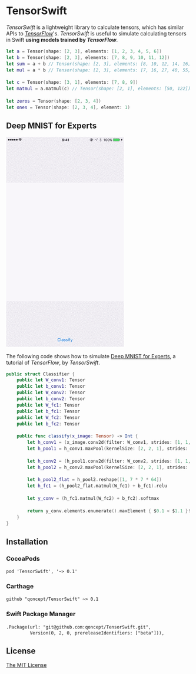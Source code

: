 # TensorSwift

_TensorSwift_ is a lightweight library to calculate tensors, which has similar APIs to [_TensorFlow_](https://www.tensorflow.org/)'s. _TensorSwift_ is useful to simulate calculating tensors in Swift __using models trained by _TensorFlow___.

```swift
let a = Tensor(shape: [2, 3], elements: [1, 2, 3, 4, 5, 6])
let b = Tensor(shape: [2, 3], elements: [7, 8, 9, 10, 11, 12])
let sum = a + b // Tensor(shape: [2, 3], elements: [8, 10, 12, 14, 16, 18])
let mul = a * b // Tensor(shape: [2, 3], elements: [7, 16, 27, 40, 55, 72])

let c = Tensor(shape: [3, 1], elements: [7, 8, 9])
let matmul = a.matmul(c) // Tensor(shape: [2, 1], elements: [50, 122])

let zeros = Tensor(shape: [2, 3, 4])
let ones = Tensor(shape: [2, 3, 4], element: 1)
```

## Deep MNIST for Experts

![deep-mnist.gif](Resources/DeepMnist.gif)

The following code shows how to simulate [Deep MNIST for Experts](https://www.tensorflow.org/versions/r0.8/tutorials/mnist/pros/index.html), a tutorial of _TensorFlow_, by _TensorSwift_.

```swift
public struct Classifier {
    public let W_conv1: Tensor
    public let b_conv1: Tensor
    public let W_conv2: Tensor
    public let b_conv2: Tensor
    public let W_fc1: Tensor
    public let b_fc1: Tensor
    public let W_fc2: Tensor
    public let b_fc2: Tensor

    public func classify(x_image: Tensor) -> Int {
        let h_conv1 = (x_image.conv2d(filter: W_conv1, strides: [1, 1, 1]) + b_conv1).relu
        let h_pool1 = h_conv1.maxPool(kernelSize: [2, 2, 1], strides: [2, 2, 1])

        let h_conv2 = (h_pool1.conv2d(filter: W_conv2, strides: [1, 1, 1]) + b_conv2).relu
        let h_pool2 = h_conv2.maxPool(kernelSize: [2, 2, 1], strides: [2, 2, 1])

        let h_pool2_flat = h_pool2.reshape([1, 7 * 7 * 64])
        let h_fc1 = (h_pool2_flat.matmul(W_fc1) + b_fc1).relu

        let y_conv = (h_fc1.matmul(W_fc2) + b_fc2).softmax

        return y_conv.elements.enumerate().maxElement { $0.1 < $1.1 }!.0
    }
}
```

## Installation

### CocoaPods

```
pod 'TensorSwift', '~> 0.1'
```

### Carthage

```
github "qoncept/TensorSwift" ~> 0.1
```

### Swift Package Manager
```
.Package(url: "git@github.com:qoncept/TensorSwift.git",
         Version(0, 2, 0, prereleaseIdentifiers: ["beta"])),
```

## License

[The MIT License](LICENSE)

